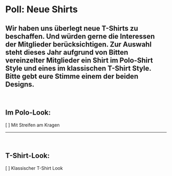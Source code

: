 # Poll: Neue Shirts

Wir haben uns überlegt neue T-Shirts zu beschaffen. Und würden gerne die Interessen der Mitglieder berücksichtigen. Zur Auswahl steht dieses Jahr aufgrund von Bitten vereinzelter Mitglieder ein Shirt im Polo-Shirt Style und eines im klassischen T-Shirt Style. Bitte gebt eure Stimme einem der beiden Designs.
---
<br/>


## **Im Polo-Look:**<br/>
[ ] Mit Streifen am Kragen

---
<br/>


## **T-Shirt-Look:**<br/>
[ ] Klassischer T-Shirt Look 
<br/>
